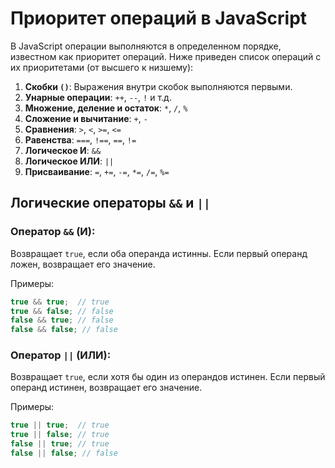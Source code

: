 # Приоритет операций в JavaScript

В JavaScript операции выполняются в определенном порядке, известном как приоритет операций. Ниже приведен список операций с их приоритетами (от высшего к низшему):

1. **Скобки `()`**: Выражения внутри скобок выполняются первыми.
2. **Унарные операции**: `++`, `--`, `!` и т.д.
3. **Множение, деление и остаток**: `*`, `/`, `%`
4. **Сложение и вычитание**: `+`, `-`
5. **Сравнения**: `>`, `<`, `>=`, `<=`
6. **Равенства**: `===`, `!==`, `==`, `!=`
7. **Логическое И**: `&&`
8. **Логическое ИЛИ**: `||`
9. **Присваивание**: `=`, `+=`, `-=`, `*=`, `/=`, `%=`


## Логические операторы `&&` и `||`

### Оператор `&&` (И):

Возвращает `true`, если оба операнда истинны. Если первый операнд ложен, возвращает его значение.

Примеры:
```javascript
true && true;  // true
true && false; // false
false && true; // false
false && false; // false
```

### Оператор `||` (ИЛИ):

Возвращает `true`, если хотя бы один из операндов истинен. Если первый операнд истинен, возвращает его значение.

Примеры:
```javascript
true || true;  // true
true || false; // true
false || true; // true
false || false; // false
```
